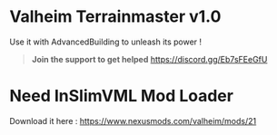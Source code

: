 # Valheim Terrainmaster v1.0
Use it with AdvancedBuilding to unleash its power !

> **Join the support to get helped**
https://discord.gg/Eb7sFEeGfU

# Need InSlimVML Mod Loader
Download it here : https://www.nexusmods.com/valheim/mods/21

